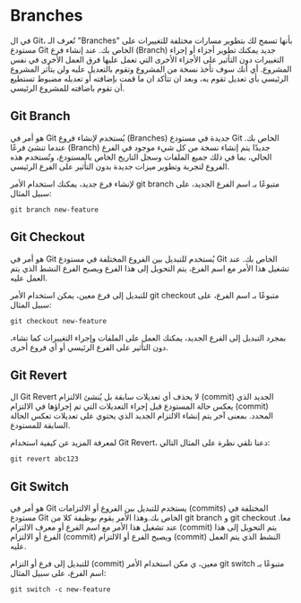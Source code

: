 # **Branches**

في ال Git، تُعرف الـ "Branches" بأنها تسمح لك بتطوير مسارات مختلفة  للتغييرات على مستودع Git الخاص بك. عند إنشاء فرع (Branch) جديد يمكنك  تطوير أجزاء أو إجراء التغييرات دون التأثير على الأجزاء الأخرى التي تعمل  عليها فرق العمل الأخرى في نفس المشروع. أي أنك سوف تأخذ نسخة من المشروع  وتقوم بالتعديل عليه ولن يتأثر المشروع الرئيسي بأي تعديل تقوم به، وبعد ان تتأكد ان ما قمت بإضافته أو تعديله مضبوط تستطيع أن تقوم باضافته للمشروع  الرئيسي.

## **Git Branch**

هو أمر في Git يُستخدم لإنشاء فروع (Branches) جديدة في مستودع Git  الخاص بك. عندما تنشئ فرعًا (Branch) جديدًا يتم إنشاء نسخة من كل شيء  موجود في الفرع الحالي، بما في ذلك جميع الملفات وسجل التاريخ الخاص  بالمستودع، وتُستخدم هذه الفروع لتجربة وتطوير ميزات جديدة بدون التأثير  على الفرع الرئيسي.

لإنشاء فرع جديد، يمكنك استخدام الأمر git branch متبوعًا بـ اسم الفرع الجديد، على سبيل المثال:

`git branch new-feature`

## **Git Checkout**

هو أمر في Git يُستخدم للتبديل بين الفروع المختلفة في مستودع Git الخاص بك. عند تشغيل هذا الأمر مع اسم الفرع، يتم التحويل إلى هذا الفرع ويصبح  الفرع النشط الذي يتم العمل عليه.

للتبديل إلى فرع معين، يمكن استخدام الأمر git checkout متبوعًا بـ اسم الفرع، على سبيل المثال:

`git checkout new-feature`

بمجرد التبديل إلى الفرع الجديد، يمكنك العمل على الملفات وإجراء  التغييرات كما تشاء، دون التأثير على الفرع الرئيسي أو أي فروع أخرى.

## **Git Revert**

ال Git Revert لا يحذف أي تعديلات سابقة بل يُنشئ الالتزام (commit)  الجديد الذي يعكس حالة المستودع قبل إجراء التعديلات التي تم إجراؤها في  الالتزام (commit) المحدد. بمعنى آخر يتم إنشاء الالتزام الجديد الذي يحتوي على تعديلات تعكس الحالة السابقة للمستودع.

لمعرفة المزيد عن كيفية استخدام Git Revert، دعنا نلقي نظرة على المثال التالي:

`git revert abc123`

## **Git Switch**

هو أمر في Git يستخدم للتبديل بين الفروع أو الالتزامات (commits)  المختلفة في مستودع Git الخاص بك.وهذا الأمر يقوم بوظيفة كلا من git branch و git checkout معا. عند تشغيل هذا الأمر مع اسم الفرع أو معرف الالتزام  (commit) يتم التحويل إلى هذا الفرع أو الالتزام (commit) ويصبح الفرع أو  الالتزام (commit) النشط الذي يتم العمل عليه.

للتبديل إلى فرع أو التزام (commit) معين، ي	مكن استخدام الأمر git switch متبوعًا بـ اسم الفرع، على سبيل المثال:

`git switch -c new-feature`
